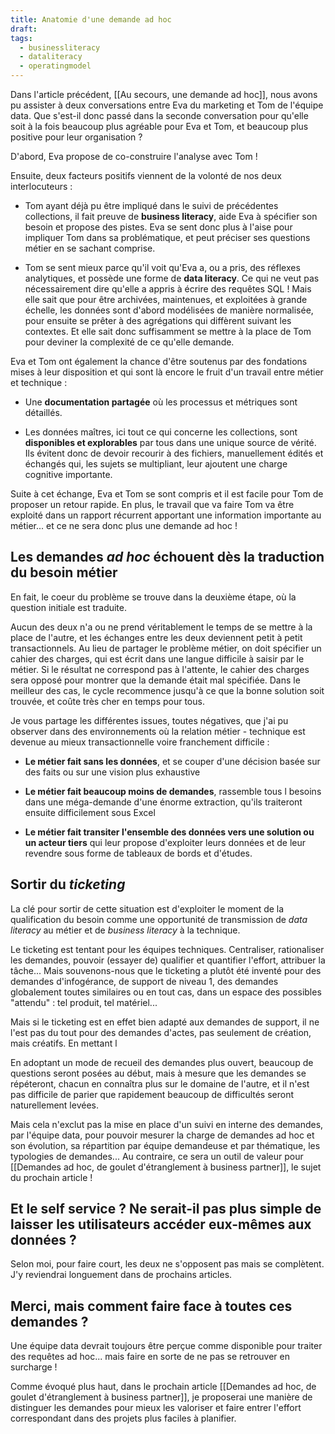 ```yaml
---
title: Anatomie d'une demande ad hoc
draft: 
tags:
  - businessliteracy
  - dataliteracy
  - operatingmodel
---
```

Dans l'article précédent, [[Au secours, une demande ad hoc]], nous avons pu assister à deux conversations entre Eva du marketing et Tom de l'équipe data. Que s'est-il donc passé dans la seconde conversation pour qu'elle soit à la fois beaucoup plus agréable pour Eva et Tom, et beaucoup plus positive pour leur organisation ?

D'abord, Eva propose de co-construire l'analyse avec Tom !

Ensuite, deux facteurs positifs viennent de la volonté de nos deux interlocuteurs :

* Tom ayant déjà pu être impliqué dans le suivi de précédentes collections, il fait preuve de <b>business literacy</b>, aide Eva à spécifier son besoin et propose des pistes. Eva se sent donc plus à l'aise pour impliquer Tom dans sa problématique, et peut préciser ses questions métier en se sachant comprise.

* Tom se sent mieux parce qu'il voit qu'Eva a, ou a pris, des réflexes analytiques, et possède une forme de **data literacy**. Ce qui ne veut pas nécessairement dire qu'elle a appris à écrire des requêtes SQL ! Mais elle sait que pour être archivées, maintenues, et exploitées à grande échelle, les données sont d'abord modélisées de manière normalisée, pour ensuite se prêter à des agrégations qui diffèrent suivant les contextes. Et elle sait donc suffisamment se mettre à la place de Tom pour deviner la complexité de ce qu'elle demande.

Eva et Tom ont également la chance d'être soutenus par des fondations mises à leur disposition et qui sont là encore le fruit d'un travail entre métier et technique :

* Une **documentation partagée** où les processus et métriques sont détaillés.

* Les données maîtres, ici tout ce qui concerne les collections, sont **disponibles et explorables** par tous dans une unique source de vérité. Ils évitent donc de devoir recourir à des fichiers, manuellement édités et échangés qui, les sujets se multipliant, leur ajoutent une charge cognitive importante.

Suite à cet échange, Eva et Tom se sont compris et il est facile pour Tom de proposer un retour rapide. En plus, le travail que va faire Tom va être exploité dans un rapport récurrent apportant une information importante au métier... et ce ne sera donc plus une demande ad hoc !

## Les demandes *ad hoc* échouent dès la traduction du besoin métier

En fait, le coeur du problème se trouve dans la deuxième étape, où la question initiale est traduite.

Aucun des deux n'a ou ne prend véritablement le temps de se mettre à la place de l'autre, et les échanges entre les deux deviennent petit à petit transactionnels. Au lieu de partager le problème métier, on doit spécifier un cahier des charges, qui est écrit dans une langue difficile à saisir par le métier. Si le résultat ne correspond pas à l'attente, le cahier des charges sera opposé pour montrer que la demande était mal spécifiée. Dans le meilleur des cas, le cycle recommence jusqu'à ce que la bonne solution soit trouvée, et coûte très cher en temps pour tous.

Je vous partage les différentes issues, toutes négatives, que j'ai pu observer dans des environnements où la relation métier - technique est devenue au mieux transactionnelle voire franchement difficile :

* **Le métier fait sans les données**, et se couper d'une décision basée sur des faits ou sur une vision plus exhaustive

* **Le métier fait beaucoup moins de demandes**, rassemble tous l besoins dans une méga-demande d'une énorme extraction, qu'ils traiteront ensuite difficilement sous Excel

* **Le métier fait transiter l'ensemble des données vers une solution ou un acteur tiers** qui leur propose d'exploiter leurs données et de leur revendre sous forme de tableaux de bords et d'études.
## Sortir du *ticketing*

La clé pour sortir de cette situation est d'exploiter le moment de la qualification du besoin comme une opportunité de transmission de *data literacy* au métier et de *business literacy* à la technique.

Le ticketing est tentant pour les équipes techniques. Centraliser, rationaliser les demandes, pouvoir (essayer de) qualifier et quantifier l'effort, attribuer la tâche... Mais souvenons-nous que le ticketing a plutôt été inventé pour des demandes d'infogérance, de support de niveau 1, des demandes globalement toutes similaires ou en tout cas, dans un espace des possibles "attendu" : tel produit, tel matériel...

Mais si le ticketing est en effet bien adapté aux demandes de support, il ne l'est pas du tout pour des demandes d'actes, pas seulement de création, mais créatifs. En mettant l

En adoptant un mode de recueil des demandes plus ouvert, beaucoup de questions seront posées au début, mais à mesure que les demandes se répéteront, chacun en connaîtra plus sur le domaine de l'autre, et il n'est pas difficile de parier que rapidement beaucoup de difficultés seront naturellement levées.

Mais cela n'exclut pas la mise en place d'un suivi en interne des demandes, par l'équipe data, pour pouvoir mesurer la charge de demandes ad hoc et son évolution, sa répartition par équipe demandeuse et par thématique, les typologies de demandes... Au contraire, ce sera un outil de valeur pour  [[Demandes ad hoc, de goulet d'étranglement à business partner]], le sujet du prochain article !

## Et le self service ? Ne serait-il pas plus simple de laisser les utilisateurs accéder eux-mêmes aux données ?

Selon moi, pour faire court, les deux ne s'opposent pas mais se complètent. J'y reviendrai longuement dans de prochains articles.
## Merci, mais comment faire face à toutes ces demandes ?

Une équipe data devrait toujours être perçue comme disponible pour traiter des requêtes ad hoc... mais faire en sorte de ne pas se retrouver en surcharge !

Comme évoqué plus haut, dans le prochain article [[Demandes ad hoc, de goulet d'étranglement à business partner]], je proposerai une manière de distinguer les demandes pour mieux les valoriser et faire entrer l'effort correspondant dans des projets plus faciles à planifier.